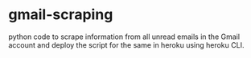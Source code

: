 # gmail-scraping
 python code to scrape information from all unread emails  in the Gmail account and deploy the script for the same in heroku using heroku CLI.
